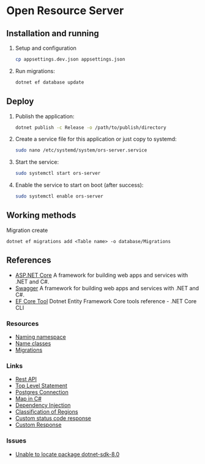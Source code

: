 # Open Resource Server

## Installation and running

1. Setup and configuration
    ```bash
    cp appsettings.dev.json appsettings.json
    ```
2. Run migrations:
    ```bash
    dotnet ef database update
    ```

## Deploy

1. Publish the application:

    ```bash
    dotnet publish -c Release -o /path/to/publish/directory
    ```

2. Create a service file for this application or just copy to systemd:

    ```bash 
    sudo nano /etc/systemd/system/ors-server.service
    ```

3. Start the service:
    ```bash
   sudo systemctl start ors-server
    ```
4. Enable the service to start on boot (after success):
    ```bash
   sudo systemctl enable ors-server
    ```

## Working methods

Migration create

``dotnet ef migrations add <Table name> -o database/Migrations``

## References

- [ASP.NET Core](https://dotnet.microsoft.com/en-us/apps/aspnet) A framework for building web apps and services with .NET and C#.
- [Swagger](https://swagger.io/) A framework for building web apps and services with .NET and C#.
- [EF Core Tool](https://learn.microsoft.com/en-us/ef/core/cli/dotnet) Dotnet Entity Framework Core tools reference - .NET Core CLI

### Resources

- [Naming namespace](https://learn.microsoft.com/en-us/dotnet/standard/design-guidelines/names-of-namespaces)
- [Name classes](https://learn.microsoft.com/en-us/dotnet/csharp/fundamentals/coding-style/identifier-names)
- [Migrations](https://learn.microsoft.com/en-us/ef/core/managing-schemas/migrations/?tabs=dotnet-core-cli)

### Links

- [Rest API]( https://medium.com/@jeslurrahman/understand-the-web-rest-api-asp-net-core-web-api-in-c-8236e2bcb0f1)
- [Top Level Statement](https://learn.microsoft.com/en-us/dotnet/csharp/tutorials/top-level-statements)
- [Postgres Connection](https://medium.com/@saisiva249/how-to-configure-postgres-database-for-a-net-a2ee38f29372)
- [Map in C#](https://www.c-sharpcorner.com/blogs/dictionary-and-maps-in-c-sharp)
- [Dependency Injection](https://learn.microsoft.com/en-us/aspnet/core/fundamentals/dependency-injection?view=aspnetcore-8.0)
- [Classification of Regions](https://github.com/kenjebaev/regions)
- [Custom status code response](https://www.telerik.com/blogs/return-json-result-custom-status-code-aspnet-core)
- [Custom Response](https://medium.com/@nibasnazeem/handling-non-success-status-codes-with-custom-responses-in-asp-net-core-api-3b6f12700a2)

### Issues

- [Unable to locate package dotnet-sdk-8.0](https://stackoverflow.com/questions/77498786/unable-to-locate-package-dotnet-sdk-8-0)
